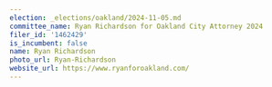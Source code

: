 ```yaml
---
election: _elections/oakland/2024-11-05.md
committee_name: Ryan Richardson for Oakland City Attorney 2024
filer_id: '1462429'
is_incumbent: false
name: Ryan Richardson
photo_url: Ryan-Richardson
website_url: https://www.ryanforoakland.com/
---
```

